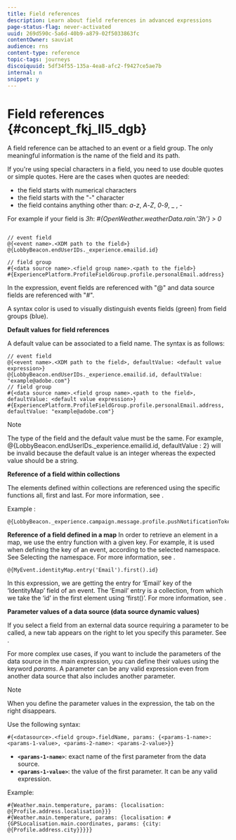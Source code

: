 ```yaml
---
title: Field references
description: Learn about field references in advanced expressions
page-status-flag: never-activated
uuid: 269d590c-5a6d-40b9-a879-02f5033863fc
contentOwner: sauviat
audience: rns
content-type: reference
topic-tags: journeys
discoiquuid: 5df34f55-135a-4ea8-afc2-f9427ce5ae7b
internal: n
snippet: y
---
```



# Field references {#concept_fkj_ll5_dgb}

A field reference can be attached to an event or a field group. The only meaningful information is the name of the field and its path. 

If you're using special characters in a field, you need to use double quotes or simple quotes. Here are the cases when quotes are needed:

* the field starts with numerical characters
* the field starts with the "-" character
* the field contains anything other than: _a_-_z_, _A_-_Z_, _0_-_9_, _ , _-_

For example if your field is _3h_: _#{OpenWeather.weatherData.rain.'3h'} > 0_

```

// event field
@{<event name>.<XDM path to the field>}
@{LobbyBeacon.endUserIDs._experience.emailid.id}

// field group
#{<data source name>.<field group name>.<path to the field>}
#{ExperiencePlatform.ProfileFieldGroup.profile.personalEmail.address}

```

In the expression, event fields are referenced with "@" and data source fields are referenced with "#".

A syntax color is used to visually distinguish events fields (green) from field groups (blue).

**Default values for field references**

A default value can be associated to a field name. The syntax is as follows:


```
// event field
@{<event name>.<XDM path to the field>, defaultValue: <default value expression>}
@{LobbyBeacon.endUserIDs._experience.emailid.id, defaultValue: "example@adobe.com"}
// field group
#{<data source name>.<field group name>.<path to the field>, defaultValue: <default value expression>}
#{ExperiencePlatform.ProfileFieldGroup.profile.personalEmail.address, defaultValue: "example@adobe.com"}
```

>[!NOTE]
>
>The type of the field and the default value must be the same. For example, @{LobbyBeacon.endUserIDs._experience.emailid.id, defaultValue : 2} will be invalid because the default value is an integer whereas the expected value should be a string.

**Reference of a field within collections**

The elements defined within collections are referenced using the specific functions all, first and last. For more information, see [](../expression/functions.md#section_ig2_hb5_pgb).

Example :

```
@{LobbyBeacon._experience.campaign.message.profile.pushNotificationTokens.all()
```

**Reference of a field defined in a map**
In order to retrieve an element in a map, we use the entry function with a given key. For example, it is used when defining the key of an event, according to the selected namespace. See Selecting the namespace. For more information, see [](../event/eventnamespace.md).

```
@{MyEvent.identityMap.entry('Email').first().id}
```

In this expression, we are getting the entry for ‘Email’ key of the ‘IdentityMap’ field of an event. The ‘Email’ entry is a collection, from which we take the ‘id’ in the first element using ‘first()’. For more information, see [](../expression/functions.md#section_ig2_hb5_pgb).

**Parameter values of a data source (data source dynamic values)**

If you select a field from an external data source requiring a parameter to be called, a new tab appears on the right to let you specify this parameter. See [](../expression/expressionadvanced.md).

For more complex use cases, if you want to include the parameters of the data source in the main expression, you can define their values using the keyword _params_. A parameter can be any valid expression even from another data source that also includes another parameter.

>[!NOTE]
>
>When you define the parameter values in the expression, the tab on the right disappears.

Use the following syntax:

```
#{<datasource>.<field group>.fieldName, params: {<params-1-name>: <params-1-value>, <params-2-name>: <params-2-value>}}
```

* **`<params-1-name>`**: exact name of the first parameter from the data source.
* **`<params-1-value>`**: the value of the first parameter. It can be any valid expression.

Example:

```
#{Weather.main.temperature, params: {localisation: @{Profile.address.localisation}}}
#{Weather.main.temperature, params: {localisation: #{GPSLocalisation.main.coordinates, params: {city: @{Profile.address.city}}}}}
```
